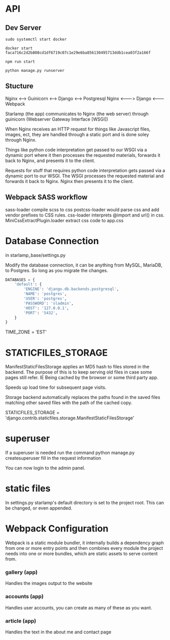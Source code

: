 # API

## Dev Server

`sudo systemctl start docker`

`docker start faca716c2d2b808cd1df6719c07c1e29e6ba856130495713ddb1cea03f2a166f`

`npm run start`

`python manage.py runserver`
## Stucture
Nginx <--> Guinicorn <--> Django <--> Postgresql
Nginx <---> Django <--- Webpack


Starlamp (the app) communicates to Nginx (the web server) through guinicorn (Webserver Gateway Interface [WSGI])

When Nginx receives an HTTP request for things like Javascript files, images, ect,
they are handled through a static port and is done soley through Nginx.

Things like python code interpretation get passed to our WSGI via a dynamic port
where it then processes the requested materials, forwards it back to Nginx, and presents
it to the client. 

Requests for stuff that requires python code interpretation gets passed via a dynamic port to our WSGI. The WSGI 
processes the requested material and forwards it back to Nginx. Nginx then presents it to the client.

## Webpack SASS workflow
sass-loader compile scss to css
postcss-loader would parse css and add vendor prefixes to CSS rules.
css-loader interprets @import and url() in css.
MiniCssExtractPlugin.loader extract css code to app.css




# Database Connection
in starlamp_base/settings.py

Modify the database connection, it can be anything from MySQL, MariaDB, to Postgres. So long as you migrate the changes.
```python
DATABASES = {
    'default': {
        'ENGINE': 'django.db.backends.postgresql',
        'NAME': 'postgres',
        'USER': 'postgres',
        'PASSWORD': 'sladmin',
        'HOST': '127.0.0.1',
        'PORT': '5432',
    }
}
```
TIME_ZONE = 'EST'

# STATICFILES_STORAGE
ManifestStaticFilesStorage applies an MD5 hash to files stored in the backend. 
The purpose of this is to keep serving old files in case some pages still refer. IE Being cached by the browser or some third party app.

Speeds up load time for subsequent page visits.

Storage backend automatically replaces the paths found in the saved files matching other saved files with the 
path of the cached copy.

STATICFILES_STORAGE = 'django.contrib.staticfiles.storage.ManifestStaticFilesStorage'


# superuser
If a superuser is needed run the command
python manage.py createsuperuser fill in the request information

You can now login to the admin panel.

# static files 
In settings.py starlamp's default directory is set to the project root. This can be changed, or even appended.

# Webpack Configuration
Webpack is a static module bundler, it internally builds a 
dependency graph from one or more entry points and then combines 
every module the project needs into one or more bundles, which are static
assets to serve content from.

### gallery (app)
Handles the images output to the website

### accounts (app)
Handles user accounts, you can create as many of these as you want.

### article (app)
Handles the text in the about me and contact page
